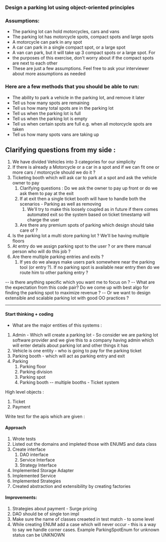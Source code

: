 ### Design a parking lot using object-oriented principles

### Assumptions:
- The parking lot can hold motorcycles, cars and vans
- The parking lot has motorcycle spots, compact spots and large spots
- A motorcycle can park in any spot
- A car can park in a single compact spot, or a large spot
- A van can park, but it will take up 3 compact spots or a large spot.  For
- the purposes of this exercise, don't worry about if the compact spots are next to each other
- These are just a few assumptions. Feel free to ask your interviewer about  more assumptions as needed

### Here are a few methods that you should be able to run:
- The ability to park a vehicle in the parking lot, and remove it later
- Tell us how many spots are remaining
- Tell us how many total spots are in the parking lot
- Tell us when the parking lot is full
- Tell us when the parking lot is empty
- Tell us when certain spots are full e.g. when all motorcycle spots are taken
- Tell us how many spots vans are taking up


## Clarifying questions from my side : 

1. We have divided Vehicles into 3 categories for our simplicity
2. If there is already a Motorcycle or a car in a spot and if we can fit one or more cars / motorcycle should we do it ?
3. Ticketing booth which will ask car to park at a spot and ask the vehicle owner to pay
   1. Clarifying questions : Do we ask the owner to pay up front or do we ask them to pay at the exit
   2. If at exit then a single ticket booth will have to handle both the scenarios - Parking as well as removing 
      1. We'll try to make this loosely coupled as in future if there comes automated exit so the system based on ticket timestamp will charge the user
   3. Are there any premium spots of parking which design should take care of ?
4. Is the parking lot a multi store parking lot ? We'll be having multiple floors 
5. At entry do we assign parking spot to the user ? or are there manual person who will do this job ?
6. Are there multiple parking entries and exits ?
   1. If yes do we always make users park somewhere near the parking tool (or entry ?). If no parking spot is available near entry then do we route him to other parking entry ?

-- is there anything specific which you want me to focus on ? 
-- What are the expectation from this code pair? Do we come up with best algo for finding the parking spot to maximize revenue ? 
-- Or we want to design extensible and scalable parking lot with good OO practices ?


-------

#### Start thinking + coding

* What are the major entities of this systems : 

1. Admin - Which will create a parking lot - So consider we are parking lot software provider and we give this to a company having admin which will enter details about parking lot and other things it has 
2. Vehicle is one entity - who is going to pay for the parking ticket
3. Parking booth - which will act as parking entry and exit
4. Parking 
   1. Parking floor 
   2. Parking division
   3. Parking spot
   4. Parking booth -- multiple booths - Ticket system

High level objects :

1. Ticket 
2. Payment 


Write test for the apis which are given : 
   

#### Approach

1. Wrote tests
2. Listed out the domains and impleted those with ENUMS and data class
3. Create interface
   1. DAO interface
   2. Service Interface
   3. Strategy Interface
4. Implemented Storage Adapter
5. Implemented Service
6. Implemented Strategies
7. Created abstraction and extensibility by creating factories

#### Improvements:

1. Strategies about payment - Surge pricing 
2. DAO should be of single ton impl
3. Make sure the name of classes creaeted in test match - to some level
4. While creating ENUM add a case which will never occur - this is a way to say we handle corner cases. Example ParkingSpotEnum for unknown status can be UNKNOWN
